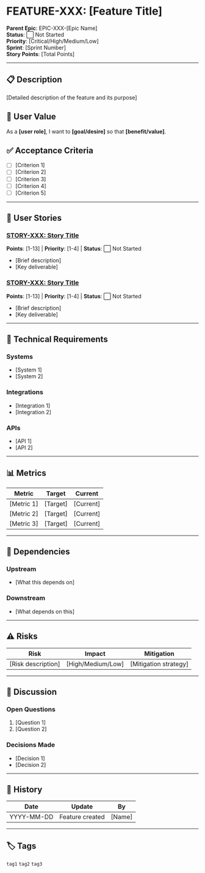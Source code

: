 # FEATURE-XXX: [Feature Title]

**Parent Epic**: EPIC-XXX-[Epic Name]  
**Status**: ⬜ Not Started  
**Priority**: [Critical/High/Medium/Low]  
**Sprint**: [Sprint Number]  
**Story Points**: [Total Points]  

---

## 📋 Description

[Detailed description of the feature and its purpose]

## 👤 User Value

As a **[user role]**, I want to **[goal/desire]** so that **[benefit/value]**.

## ✅ Acceptance Criteria

- [ ] [Criterion 1]
- [ ] [Criterion 2]
- [ ] [Criterion 3]
- [ ] [Criterion 4]
- [ ] [Criterion 5]

---

## 📖 User Stories

### [STORY-XXX: Story Title](../Stories/STORY-XXX-Title.md)
**Points**: [1-13] | **Priority**: [1-4] | **Status**: ⬜ Not Started
- [Brief description]
- [Key deliverable]

### [STORY-XXX: Story Title](../Stories/STORY-XXX-Title.md)
**Points**: [1-13] | **Priority**: [1-4] | **Status**: ⬜ Not Started
- [Brief description]
- [Key deliverable]

---

## 🔧 Technical Requirements

### Systems
- [System 1]
- [System 2]

### Integrations
- [Integration 1]
- [Integration 2]

### APIs
- [API 1]
- [API 2]

---

## 📊 Metrics

| Metric | Target | Current |
|--------|--------|---------|
| [Metric 1] | [Target] | [Current] |
| [Metric 2] | [Target] | [Current] |
| [Metric 3] | [Target] | [Current] |

---

## 🚧 Dependencies

### Upstream
- [What this depends on]

### Downstream
- [What depends on this]

---

## ⚠️ Risks

| Risk | Impact | Mitigation |
|------|--------|------------|
| [Risk description] | [High/Medium/Low] | [Mitigation strategy] |

---

## 💬 Discussion

### Open Questions
1. [Question 1]
2. [Question 2]

### Decisions Made
- [Decision 1]
- [Decision 2]

---

## 🔄 History

| Date | Update | By |
|------|--------|-----|
| YYYY-MM-DD | Feature created | [Name] |

---

## 🏷️ Tags

`tag1` `tag2` `tag3`